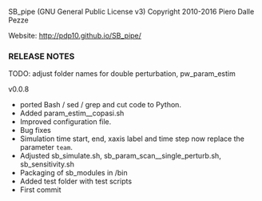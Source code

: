 SB_pipe (GNU General Public License v3)
Copyright 2010-2016 Piero Dalle Pezze

Website: http://pdp10.github.io/SB_pipe/


### RELEASE NOTES


TODO: adjust folder names for double perturbation, pw_param_estim


v0.0.8

- ported Bash / sed / grep and cut code to Python.
- Added param_estim__copasi.sh
- Improved configuration file.
- Bug fixes
- Simulation time start, end, xaxis label and time step now replace the parameter `team`.
- Adjusted sb_simulate.sh, sb_param_scan__single_perturb.sh, sb_sensitivity.sh
- Packaging of sb_modules in /bin
- Added test folder with test scripts
- First commit